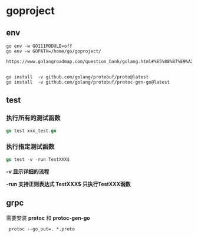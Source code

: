 # goproject

## env

```shell
go env -w GO111MODULE=off  
go env -w GOPATH=/home/go/goproject/

https://www.golangroadmap.com/question_bank/golang.html#%E5%88%B7%E9%A2%98%E8%AE%B0%E5%BD%95


go install  -v github.com/golang/protobuf/proto@latest
go install  -v github.com/golang/protobuf/protoc-gen-go@latest
```

## test

### 执行所有的测试函数

```go
go test xxx_test.go
```

### 执行指定测试函数

```go
go test -v -run TestXXX$ 
```

**-v      显示详细的流程**

**-run  支持正则表达式  TestXXX$  只执行TestXXX函数**



## grpc

需要安装 **protoc** 和 **protoc-gen-go**

```shell
 protoc --go_out=. *.proto
```